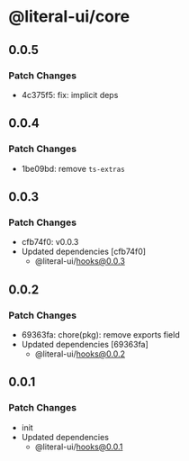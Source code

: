 # @literal-ui/core

## 0.0.5

### Patch Changes

- 4c375f5: fix: implicit deps

## 0.0.4

### Patch Changes

- 1be09bd: remove `ts-extras`

## 0.0.3

### Patch Changes

- cfb74f0: v0.0.3
- Updated dependencies [cfb74f0]
  - @literal-ui/hooks@0.0.3

## 0.0.2

### Patch Changes

- 69363fa: chore(pkg): remove exports field
- Updated dependencies [69363fa]
  - @literal-ui/hooks@0.0.2

## 0.0.1

### Patch Changes

- init
- Updated dependencies
  - @literal-ui/hooks@0.0.1

